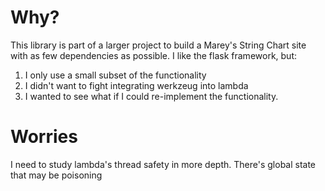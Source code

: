 # Why?

This library is part of a larger project to build a Marey's String Chart site with as few dependencies as possible. I like the flask framework, but:

1. I only use a small subset of the functionality
2. I didn't want to fight integrating werkzeug into lambda
3. I wanted to see what if I could re-implement the functionality.


 # Worries

 I need to study lambda's thread safety in more depth. There's global state that may be poisoning 